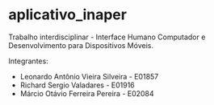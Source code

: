 # aplicativo_inaper
Trabalho interdisciplinar - Interface Humano Computador e Desenvolvimento para Dispositivos Móveis.

Integrantes:
- Leonardo Antônio Vieira Silveira - E01857
- Richard Sergio Valadares - E01916
- Márcio Otávio Ferreira Pereira - E02084
